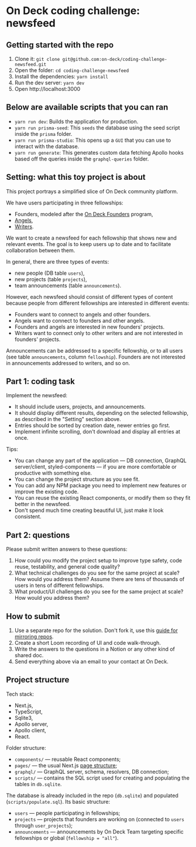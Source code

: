 # On Deck coding challenge: newsfeed

## Getting started with the repo

1. Clone it: `git clone git@github.com:on-deck/coding-challenge-newsfeed.git`
2. Open the folder: `cd coding-challenge-newsfeed`
3. Install the dependencies: `yarn install`
4. Run the dev server: `yarn dev`
5. Open http://localhost:3000

## Below are available scripts that you can ran

- `yarn run dev`: Builds the application for production.
- `yarn run prisma-seed`: This `seeds` the database using the seed script inside the `prisma` folder.
- `yarn run prisma-studio`: This opens up a `GUI` that you can use to interact with the database.
- `yarn run generate`: This generates custom data fetching Apollo hooks based off the queries inside the `graphql-queries` folder.

## Setting: what this toy project is about

This project portrays a simplified slice of On Deck community platform.

We have users participating in three fellowships:

- Founders, modeled after the [On Deck Founders](https://www.beondeck.com/founders) program,
- [Angels](https://www.beondeck.com/angels),
- [Writers](https://www.beondeck.com/writers).

We want to create a newsfeed for each fellowship that shows new and relevant events. The goal is to keep users up to date and to facilitate collaboration between them.

In general, there are three types of events:

- new people (DB table `users`),
- new projects (table `projects`),
- team announcements (table `announcements`).

However, each newsfeed should consist of different types of content because people from different fellowships are interested in different events:

- Founders want to connect to angels and other founders.
- Angels want to connect to founders and other angels.
- Founders and angels are interested in new founders' projects.
- Writers want to connect only to other writers and are not interested in founders' projects.

Announcements can be addressed to a specific fellowship, or to all users (see table `announcements`, column `fellowship`). Founders are not interested in announcements addressed to writers, and so on.

## Part 1: coding task

Implement the newsfeed:

- It should include users, projects, and announcements.
- It should display different results, depending on the selected fellowship, as described in the "Setting" section above.
- Entries should be sorted by creation date, newer entries go first.
- Implement infinite scrolling, don't download and display all entries at once.

Tips:

- You can change any part of the application — DB connection, GraphQL server/client, styled-components — if you are more comfortable or productive with something else.
- You can change the project structure as you see fit.
- You can add any NPM package you need to implement new features or improve the existing code.
- You can reuse the existing React components, or modify them so they fit better in the newsfeed.
- Don't spend much time creating beautiful UI, just make it look consistent.

## Part 2: questions

Please submit written answers to these questions:

1. How could you modify the project setup to improve type safety, code reuse, testability, and general code quality?
2. What technical challenges do you see for the same project at scale? How would you address them? Assume there are tens of thousands of users in tens of different fellowships.
3. What product/UI challenges do you see for the same project at scale? How would you address them?

## How to submit

1. Use a separate repo for the solution. Don't fork it, use this [guide for mirroring repos](https://docs.github.com/en/github/creating-cloning-and-archiving-repositories/duplicating-a-repository#mirroring-a-repository).
2. Create a short Loom recording of UI and code walk-through.
3. Write the answers to the questions in a Notion or any other kind of shared doc.
4. Send everything above via an email to your contact at On Deck.

## Project structure

Tech stack:

- Next.js,
- TypeScript,
- Sqlite3,
- Apollo server,
- Apollo client,
- React.

Folder structure:

- `components/` — reusable React components;
- `pages/` — the usual Next.js [page structure](https://nextjs.org/docs/basic-features/pages);
- `graphql/` — GraphQL server, schema, resolvers, DB connection;
- `scripts/` — contains the SQL script used for creating and populating the tables in `db.sqlite`.

The database is already included in the repo (`db.sqlite`) and populated (`scripts/populate.sql`). Its basic structure:

- `users` — people participating in fellowships;
- `projects` — projects that founders are working on (connected to `users` through `user_projects`);
- `announcements` — announcements by On Deck Team targeting specific fellowships or global (`fellowship = "all"`).
